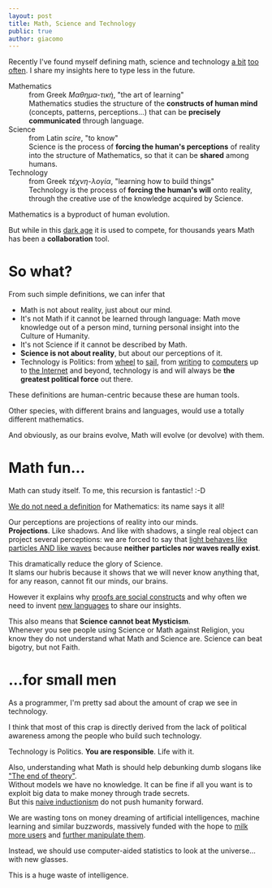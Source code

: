 ```yaml
---
layout: post
title: Math, Science and Technology
public: true
author: giacomo
---
```


Recently I've found myself defining math,
science and technology [a bit](https://twitter.com/giacomotesio/status/1047177795015782401)
[too](https://mastodon.social/web/statuses/100751141447102078)
[often](https://mastodon.social/web/statuses/100875993258441657).
I share my insights here to type less in the future.

<dl>
<dt>Mathematics</dt>
<dd>from Greek <i>Μαθημα-τικὴ</i>, "the art of learning"<br/>
Mathematics studies the structure of the <b>constructs
of human mind</b> (concepts, patterns, perceptions...) that can be
<b>precisely communicated</b> through language.
</dd>
<dt>Science</dt>
<dd>from Latin <i>scire</i>, "to know"<br/>
Science is the process of <b>forcing the human's perceptions</b> of reality
into the structure of Mathematics, so that it can be <b>shared</b> among humans.
</dd>
<dt>Technology</dt>
<dd>from Greek <i>τέχνη-λογία</i>, "learning how to build things"<br/>
Technology is the process of <b>forcing the human's will</b> onto reality,
through the creative use of the knowledge acquired by Science.
</dd>
</dl>

Mathematics is a byproduct of human evolution.

But while in this [dark age](https://en.wikipedia.org/wiki/Surveillance_capitalism)
it is used to compete, for thousands years Math has been a **collaboration** tool.

# So what?

From such simple definitions, we can infer that

- Math is not about reality, just about our mind.
- It's not Math if it cannot be learned through language: Math move knowledge out of a person mind, turning personal insight into the Culture of Humanity.
- It's not Science if it cannot be described by Math.
- **Science is not about reality**, but about our perceptions of it.
- Technology is Politics: from [wheel](https://en.wikipedia.org/wiki/Wheel) to [sail](https://en.wikipedia.org/wiki/Sail),
  from [writing](https://en.wikipedia.org/wiki/Writing#History) to [computers](https://en.wikipedia.org/wiki/Computer#History) up to [the Internet](https://medium.com/@giacomo_59737/the-web-is-still-a-darpa-weapon-31e3c3b032b8) and beyond,
  technology is and will always be **the greatest political force** out there.

These definitions are human-centric because these are human tools.

Other species, with different brains and languages, would use a
totally different mathematics.

And obviously, as our brains evolve, Math will evolve (or devolve) with them.

# Math fun...

Math can study itself. To me, this recursion is fantastic! :-D

[We do not need a definition](https://en.wikipedia.org/wiki/Definitions_of_mathematics) for Mathematics: its name says it all!

Our perceptions are projections of reality into our minds.  
**Projections**. Like shadows. And like with shadows, a single real object can
project several perceptions: we are forced to say that [light behaves
like particles AND like waves](https://en.wikipedia.org/wiki/Wave%E2%80%93particle_duality)
because **neither particles nor waves really exist**.

This dramatically reduce the glory of Science.  
It slams our hubris because it shows that we will never know anything that, for any reason, cannot fit our minds, our brains.

However it explains why [proofs are social constructs](https://mathbabe.org/2012/08/06/what-is-a-proof/) and
why often we need to invent [new languages](https://en.wikipedia.org/wiki/Alexander_Grothendieck) to share our insights.

This also means that **Science cannot beat Mysticism**.  
Whenever you see people using Science or Math against Religion, you know they do not understand what Math and Science are.
Science can beat bigotry, but not Faith.

# ...for small men

As a programmer, I'm pretty sad about the amount of crap we see in technology.

I think that most of this crap is directly derived from the lack of
political awareness among the people who build such technology.

Technology is Politics. **You are responsible**. Life with it.

Also, understanding what Math is should help debunking dumb slogans
like ["The end of theory"](https://www.wired.com/2008/06/pb-theory/).  
Without models we have no knowledge.
It can be fine if all you want is to exploit big data to make money through trade secrets.  
But this [naive inductionism](https://arxiv.org/pdf/1705.11186.pdf) do not push humanity forward.

We are wasting tons on money dreaming of artificial intelligences, machine learning and similar buzzwords,
massively funded with the hope to [milk more users](https://www.telegraph.co.uk/technology/2018/10/09/amazon-patents-new-alexa-feature-knows-offers-medicine/) and [further manipulate them](https://fas.org/irp/doddir/army/fm3-05-30.pdf).

Instead, we should use computer-aided statistics to look at the universe... with new glasses.

This is a huge waste of intelligence.

